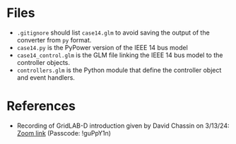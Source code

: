 # Files

* `.gitignore` should list `case14.glm` to avoid saving the output of the converter from `py` format.
* `case14.py` is the PyPower version of the IEEE 14 bus model
* `case14_control.glm` is the GLM file linking the IEEE 14 bus model to the controller objects.
* `controllers.glm` is the Python module that define the controller object and event handlers.

# References

* Recording of GridLAB-D introduction given by David Chassin on 3/13/24: [Zoom link](https://stanford.zoom.us/rec/share/9VuLIQs_Mqc7QxqMq0jwlF7koQvsq8s_K_ojcYjcxbJVY4zoLHEJuq6MEgKnRFOM.KYGNtoDGLC5ahU1E) (Passcode: !guPpY1n)
